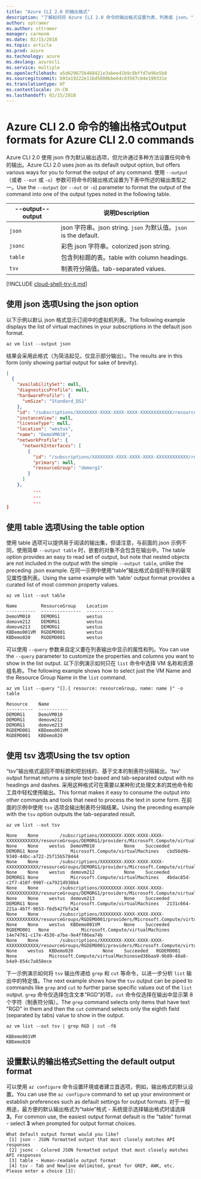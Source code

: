 ```yaml
---
title: "Azure CLI 2.0 的输出格式"
description: "了解如何将 Azure CLI 2.0 命令的输出格式设置为表、列表或 json。"
author: sptramer
ms.author: sttramer
manager: carmonm
ms.date: 02/15/2018
ms.topic: article
ms.prod: azure
ms.technology: azure
ms.devlang: azurecli
ms.service: multiple
ms.openlocfilehash: a5d629675b468421e3abee41b9c8bffd7e96e5b0
ms.sourcegitcommit: b93a19222e116d5880bbe64c03507c64e190331e
ms.translationtype: HT
ms.contentlocale: zh-CN
ms.lasthandoff: 02/15/2018
---
```

# <a name="output-formats-for-azure-cli-20-commands"></a><span data-ttu-id="311a4-103">Azure CLI 2.0 命令的输出格式</span><span class="sxs-lookup"><span data-stu-id="311a4-103">Output formats for Azure CLI 2.0 commands</span></span>

<span data-ttu-id="311a4-104">Azure CLI 2.0 使用 json 作为默认输出选项，但允许通过多种方法设置任何命令的输出。</span><span class="sxs-lookup"><span data-stu-id="311a4-104">Azure CLI 2.0 uses json as its default output option, but offers various ways for you to format the output of any command.</span></span>  <span data-ttu-id="311a4-105">使用 `--output`（或者 `--out` 或 `-o`）参数可将命令的输出格式设置为下表中所述的输出类型之一。</span><span class="sxs-lookup"><span data-stu-id="311a4-105">Use the `--output` (or `--out` or `-o`) parameter to format the output of the command into one of the output types noted in the following table.</span></span>

<span data-ttu-id="311a4-106">--output</span><span class="sxs-lookup"><span data-stu-id="311a4-106">--output</span></span> | <span data-ttu-id="311a4-107">说明</span><span class="sxs-lookup"><span data-stu-id="311a4-107">Description</span></span>
---------|-------------------------------
`json`   | <span data-ttu-id="311a4-108">json 字符串。</span><span class="sxs-lookup"><span data-stu-id="311a4-108">json string.</span></span> <span data-ttu-id="311a4-109">`json` 为默认值。</span><span class="sxs-lookup"><span data-stu-id="311a4-109">`json` is the default.</span></span>
`jsonc`  | <span data-ttu-id="311a4-110">彩色 json 字符串。</span><span class="sxs-lookup"><span data-stu-id="311a4-110">colorized json string.</span></span>
`table`  | <span data-ttu-id="311a4-111">包含列标题的表。</span><span class="sxs-lookup"><span data-stu-id="311a4-111">table with column headings.</span></span>
`tsv`    | <span data-ttu-id="311a4-112">制表符分隔值。</span><span class="sxs-lookup"><span data-stu-id="311a4-112">tab-separated values.</span></span>

[!INCLUDE [cloud-shell-try-it.md](includes/cloud-shell-try-it.md)]

## <a name="using-the-json-option"></a><span data-ttu-id="311a4-113">使用 json 选项</span><span class="sxs-lookup"><span data-stu-id="311a4-113">Using the json option</span></span>

<span data-ttu-id="311a4-114">以下示例以默认 json 格式显示订阅中的虚拟机列表。</span><span class="sxs-lookup"><span data-stu-id="311a4-114">The following example displays the list of virtual machines in your subscriptions in the default json format.</span></span>

```azurecli-interactive
az vm list --output json
```

<span data-ttu-id="311a4-115">结果会采用此格式（为简洁起见，仅显示部分输出）。</span><span class="sxs-lookup"><span data-stu-id="311a4-115">The results are in this form (only showing partial output for sake of brevity).</span></span>

```json
[
  {
    "availabilitySet": null,
    "diagnosticsProfile": null,
    "hardwareProfile": {
      "vmSize": "Standard_DS1"
    },
    "id": "/subscriptions/XXXXXXXX-XXXX-XXXX-XXXX-XXXXXXXXXXXX/resourceGroups/DEMORG1/providers/Microsoft.Compute/virtualMachines/DemoVM010",
    "instanceView": null,
    "licenseType": null,
    "location": "westus",
    "name": "DemoVM010",
    "networkProfile": {
      "networkInterfaces": [
        {
          "id": "/subscriptions/XXXXXXXX-XXXX-XXXX-XXXX-XXXXXXXXXXXX/resourceGroups/demorg1/providers/Microsoft.Network/networkInterfaces/DemoVM010VMNic",
          "primary": null,
          "resourceGroup": "demorg1"
        }
      ]
    },
          ...
          ...
          ...
]
```

## <a name="using-the-table-option"></a><span data-ttu-id="311a4-116">使用 table 选项</span><span class="sxs-lookup"><span data-stu-id="311a4-116">Using the table option</span></span>

<span data-ttu-id="311a4-117">使用 table 选项可以提供易于阅读的输出集，但请注意，与前面的.json 示例不同，使用简单 `--output table` 时，嵌套的对象不会包含在输出中。</span><span class="sxs-lookup"><span data-stu-id="311a4-117">The table option provides an easy to read set of output, but note that nested objects are not included in the output with the simple `--output table`, unlike the preceding .json example.</span></span>  <span data-ttu-id="311a4-118">在同一示例中使用“table”输出格式会组织有序的最常见属性值列表。</span><span class="sxs-lookup"><span data-stu-id="311a4-118">Using the same example with 'table' output format provides a curated list of most common property values.</span></span>

```azurecli-interactive
az vm list --out table
```

```
Name         ResourceGroup    Location
-----------  ---------------  ----------
DemoVM010    DEMORG1          westus
demovm212    DEMORG1          westus
demovm213    DEMORG1          westus
KBDemo001VM  RGDEMO001        westus
KBDemo020    RGDEMO001        westus
```

<span data-ttu-id="311a4-119">可以使用 `--query` 参数来自定义要在列表输出中显示的属性和列。</span><span class="sxs-lookup"><span data-stu-id="311a4-119">You can use the `--query` parameter to customize the properties and columns you want to show in the list output.</span></span> <span data-ttu-id="311a4-120">以下示例演示如何只在 `list` 命令中选择 VM 名称和资源组名称。</span><span class="sxs-lookup"><span data-stu-id="311a4-120">The following example shows how to select just the VM Name and the Resource Group Name in the `list` command.</span></span>

```azurecli-interactive
az vm list --query "[].{ resource: resourceGroup, name: name }" -o table
```

```
Resource    Name
----------  -----------
DEMORG1     DemoVM010
DEMORG1     demovm212
DEMORG1     demovm213
RGDEMO001   KBDemo001VM
RGDEMO001   KBDemo020
```

## <a name="using-the-tsv-option"></a><span data-ttu-id="311a4-121">使用 tsv 选项</span><span class="sxs-lookup"><span data-stu-id="311a4-121">Using the tsv option</span></span>

<span data-ttu-id="311a4-122">“tsv”输出格式返回不带标题和短划线的、基于文本的制表符分隔输出。</span><span class="sxs-lookup"><span data-stu-id="311a4-122">'tsv' output format returns a simple text-based and tab-separated output with no headings and dashes.</span></span> <span data-ttu-id="311a4-123">采用这种格式可在需要以某种形式处理文本的其他命令和工具中轻松使用输出。</span><span class="sxs-lookup"><span data-stu-id="311a4-123">This format makes it easy to consume the output into other commands and tools that need to process the text in some form.</span></span> <span data-ttu-id="311a4-124">在前面的示例中使用 `tsv` 选项会输出制表符分隔结果。</span><span class="sxs-lookup"><span data-stu-id="311a4-124">Using the preceding example with the `tsv` option outputs the tab-separated result.</span></span>

```azurecli-interactive
az vm list --out tsv
```

```
None    None        /subscriptions/XXXXXXXX-XXXX-XXXX-XXXX-XXXXXXXXXXXX/resourceGroups/DEMORG1/providers/Microsoft.Compute/virtualMachines/DemoVM010    None    None    westus  DemoVM010           None    Succeeded   DEMORG1 None            Microsoft.Compute/virtualMachines   cbd56d9b-9340-44bc-a722-25f15b578444
None    None        /subscriptions/XXXXXXXX-XXXX-XXXX-XXXX-XXXXXXXXXXXX/resourceGroups/DEMORG1/providers/Microsoft.Compute/virtualMachines/demovm212    None    None    westus  demovm212           None    Succeeded   DEMORG1 None            Microsoft.Compute/virtualMachines   4bdac85d-c2f7-410f-9907-ca7921d930b4
None    None        /subscriptions/XXXXXXXX-XXXX-XXXX-XXXX-XXXXXXXXXXXX/resourceGroups/DEMORG1/providers/Microsoft.Compute/virtualMachines/demovm213    None    None    westus  demovm213           None    Succeeded   DEMORG1 None            Microsoft.Compute/virtualMachines   2131c664-221a-4b7f-9653-f6d542fbfa34
None    None        /subscriptions/XXXXXXXX-XXXX-XXXX-XXXX-XXXXXXXXXXXX/resourceGroups/RGDEMO001/providers/Microsoft.Compute/virtualMachines/KBDemo001VM    None    None    westus  KBDemo001VM         None    Succeeded   RGDEMO001   None            Microsoft.Compute/virtualMachines   14e74761-c17e-4530-a7be-9e4ff06ea74b
None    None        /subscriptions/XXXXXXXX-XXXX-XXXX-XXXX-XXXXXXXXXXXX/resourceGroups/RGDEMO001/providers/Microsoft.Compute/virtualMachines/KBDemo02None   None    westus  KBDemo020           None    Succeeded   RGDEMO001   None            Microsoft.Compute/virtualMachinesed36baa9-9b80-48a8-b4a9-854c7a858ece
```

<span data-ttu-id="311a4-125">下一示例演示如何将 `tsv` 输出传递给 `grep` 和 `cut` 等命令，以进一步分析 `list` 输出中的特定值。</span><span class="sxs-lookup"><span data-stu-id="311a4-125">The next example shows how the `tsv` output can be piped to commands like `grep` and `cut` to further parse specific values out of the `list` output.</span></span> <span data-ttu-id="311a4-126">`grep` 命令仅选择包含文本“RGD”的项，`cut` 命令仅选择在输出中显示第 8 个字符（制表符分隔）。</span><span class="sxs-lookup"><span data-stu-id="311a4-126">The `grep` command selects only items that have text "RGD" in them and then the `cut` command selects only the eighth field (separated by tabs) value to show in the output.</span></span>

```azurecli
az vm list --out tsv | grep RGD | cut -f8
```

```
KBDemo001VM
KBDemo020
```

## <a name="setting-the-default-output-format"></a><span data-ttu-id="311a4-127">设置默认的输出格式</span><span class="sxs-lookup"><span data-stu-id="311a4-127">Setting the default output format</span></span>

<span data-ttu-id="311a4-128">可以使用 `az configure` 命令设置环境或者建立首选项，例如，输出格式的默认设置。</span><span class="sxs-lookup"><span data-stu-id="311a4-128">You can use the `az configure` command to set up your environment or establish preferences such as default settings for output formats.</span></span> <span data-ttu-id="311a4-129">对于一般用途，最方便的默认输出格式为“table”格式 - 系统提示选择输出格式时请选择 **3**。</span><span class="sxs-lookup"><span data-stu-id="311a4-129">For common use, the easiest output format default is the "table" format - select **3** when prompted for output format choices.</span></span>

```
What default output format would you like?
 [1] json - JSON formatted output that most closely matches API responses
 [2] jsonc - Colored JSON formatted output that most closely matches API responses
 [3] table - Human-readable output format
 [4] tsv - Tab and Newline delimited, great for GREP, AWK, etc.
Please enter a choice [3]:
```

